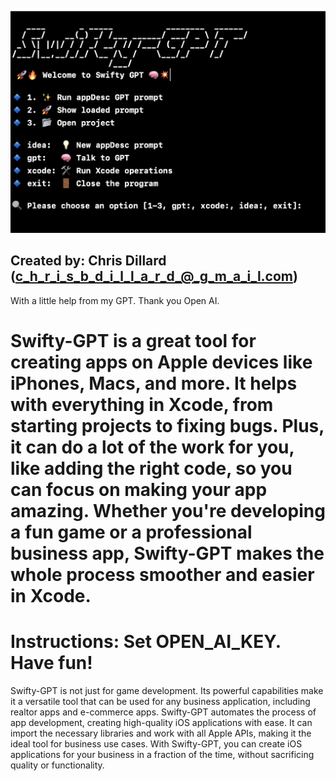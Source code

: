 ![Shiwfty](Swifty-GPT/assets/Swifty-Logo.png)

## Created by: Chris Dillard (c_h_r_i_s_b_d_i_l_l_a_r_d_@_g_m_a_i_l.com)
With a little help from my GPT. Thank you Open AI.

# Swifty-GPT is a great tool for creating apps on Apple devices like iPhones, Macs, and more. It helps with everything in Xcode, from starting projects to fixing bugs. Plus, it can do a lot of the work for you, like adding the right code, so you can focus on making your app amazing. Whether you're developing a fun game or a professional business app, Swifty-GPT makes the whole process smoother and easier in Xcode.

# Instructions: Set OPEN_AI_KEY. Have fun!

Swifty-GPT is not just for game development. Its powerful capabilities make it a versatile tool that can be used for any business application, including realtor apps and e-commerce apps. Swifty-GPT automates the process of app development, creating high-quality iOS applications with ease. It can import the necessary libraries and work with all Apple APIs, making it the ideal tool for business use cases. With Swifty-GPT, you can create iOS applications for your business in a fraction of the time, without sacrificing quality or functionality.